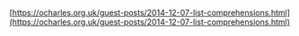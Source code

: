 [https://ocharles.org.uk/guest-posts/2014-12-07-list-comprehensions.html](https://ocharles.org.uk/guest-posts/2014-12-07-list-comprehensions.html)